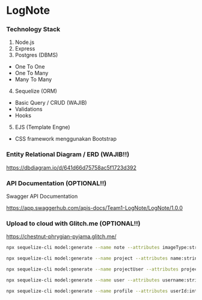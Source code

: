 # LogNote
### Technology Stack

1. Node.js
2. Express
3. Postgres (DBMS)

  - One To One
  - One To Many
  - Many To Many 

4. Sequelize (ORM)

  - Basic Query / CRUD (WAJIB)
  - Validations
  - Hooks

5. EJS (Template Engne)

  - CSS framework menggunakan Bootstrap

### Entity Relational Diagram / ERD (WAJIB!!)

https://dbdiagram.io/d/641d66d75758ac5f1723d392

### API Documentation (OPTIONAL!!)

Swagger API Documentation

https://app.swaggerhub.com/apis-docs/Team1-LogNote/LogNote/1.0.0

### Upload to cloud with Glitch.me (OPTIONAL!!)

https://chestnut-phrygian-pyjama.glitch.me/

``` bash
npx sequelize-cli model:generate --name note --attributes imageType:string,imageName:string,imageData:blob,text:text,projectId:integer

npx sequelize-cli model:generate --name project --attributes name:string,description:text,repository:text

npx sequelize-cli model:generate --name projectUser --attributes projectId:integer,userId:integer

npx sequelize-cli model:generate --name user --attributes username:string,name:string,password:string,role:string

npx sequelize-cli model:generate --name profile --attributes userId:integer,email:string,position:string,phone:string,address:text

```
